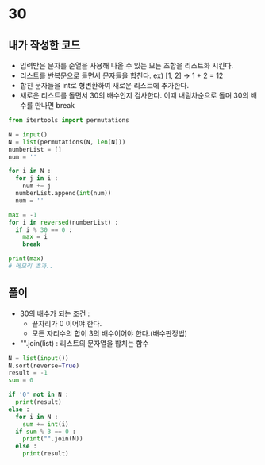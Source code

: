 # 30
## 내가 작성한 코드
- 입력받은 문자를 순열을 사용해 나올 수 있는 모든 조합을 리스트화 시킨다.
- 리스트를 반복문으로 돌면서 문자들을 합친다. ex) [1, 2] -> 1 + 2 = 12
- 합친 문자들을 int로 형변환하여 새로운 리스트에 추가한다.
- 새로운 리스트를 돌면서 30의 배수인지 검사한다. 이때 내림차순으로 돌며 30의 배수를 만나면 break
~~~python
from itertools import permutations

N = input()
N = list(permutations(N, len(N)))
numberList = []
num = ''

for i in N :
  for j in i :
    num += j
  numberList.append(int(num))
  num = ''

max = -1
for i in reversed(numberList) :
  if i % 30 == 0 :
    max = i
    break

print(max)
# 메모리 초과..
~~~
## 풀이
- 30의 배수가 되는 조건 : 
  - 끝자리가 0 이어야 한다. 
  - 모든 자리수의 합이 3의 배수이어야 한다.(배수판정법)
- "".join(list) : 리스트의 문자열을 합치는 함수
~~~python
N = list(input())
N.sort(reverse=True)
result = -1
sum = 0

if '0' not in N : 
  print(result)
else : 
  for i in N :
    sum += int(i)
  if sum % 3 == 0 :
    print("".join(N))
  else :
    print(result) 
~~~
